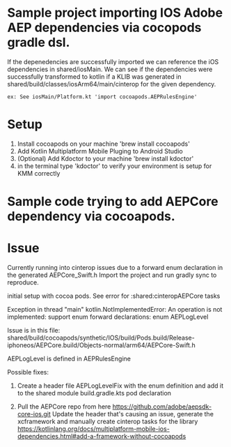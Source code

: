 # Sample project importing IOS Adobe AEP dependencies via cocopods gradle dsl.
If the depenedencies are successfully imported we can reference the iOS dependencies in shared/iosMain. We can see if the dependencies were successfully transformed to kotlin if a KLIB was generated in shared/build/classes/iosArm64/main/cinterop for the given dependency.
    
    ex: See iosMain/Platform.kt 'import cocoapods.AEPRulesEngine'

# Setup
1. Install cocoapods on your machine 'brew install cocoapods'
2. Add Kotlin Multiplatform Mobile Pluging to Android Studio
3. (Optional) Add Kdoctor to your machine 'brew install kdoctor'
4. in the terminal type 'kdoctor' to verify your environment is setup for KMM correctly

# Sample code trying to add AEPCore dependency via cocoapods.
[<script src="https://gist.github.com/rf19l/ea6b384d674e51dc79df2413c6ed48cd.js"></script>
](https://gist.github.com/rf19l/ea6b384d674e51dc79df2413c6ed48cd)

# Issue
Currently running into cinterop issues due to a forward enum declaration in the generated AEPCore_Swift.h
Import the project and run gradly sync to reproduce. 

initial setup with cocoa pods.
See error for :shared:cinteropAEPCore tasks

Exception in thread "main" kotlin.NotImplementedError: An operation is not implemented: support enum forward declarations: enum AEPLogLevel

Issue is in this file:
shared/build/cocoapods/synthetic/IOS/build/Pods.build/Release-iphoneos/AEPCore.build/Objects-normal/arm64/AEPCore-Swift.h

AEPLogLevel is defined in AEPRulesEngine

Possible fixes:
1. Create a header file AEPLogLevelFix with the enum definition and add it to the shared module build.gradle.kts pod declaration

2. Pull the AEPCore repo from here https://github.com/adobe/aepsdk-core-ios.git
    Update the header that's causing an issue, generate the xcframework and manually create cinterop tasks for the library
    https://kotlinlang.org/docs/multiplatform-mobile-ios-dependencies.html#add-a-framework-without-cocoapods
